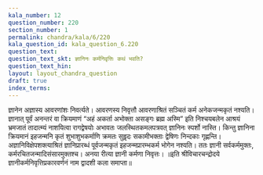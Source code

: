 ```yaml
---
kala_number: 12
question_number: 220
section_number: 1
permalink: chandra/kala/6/220
kala_question_id: kala_question_6.220
question_text: 
question_text_skt: ज्ञानिनः कर्मनिवृत्तिः कथं भवति?
question_text_hin: 
layout: layout_chandra_question
draft: true
index_terms:
---
```


<!-- skt-start -->
ज्ञानेन अज्ञास्य आवरणांशः निवर्त्यते। आवरणस्य निवृत्तौ आवरणाश्रितं सञ्चितं कर्म अनेकजन्मकृतं नश्यति। 
ज्ञानात् पूर्वं अनन्तरं वा क्रियमाणं “अहं अकर्ता अभोक्ता असङ्गः ब्रह्म अस्मि” इति निश्चयबलेन आश्रयं भ्रमजातं तादात्म्यं नाशयित्वा रागद्वेषयोः अभावतः जलस्थितकमलपत्रवत् ज्ञानिनः स्पर्शो नास्ति। किन्तु ज्ञानिना क्रियमानं इहजन्मनि कृतं शुभाशुभकर्माणि क्रमतः सुहॄदः सकामीभक्ताः द्वेषिणः निन्दकाः गृह्णन्ति।
अज्ञानिविक्षेपशक्त्याश्रितं ज्ञानिप्रारब्धं पूर्वजन्मकृतं इहजन्मप्रारम्भकर्म भोगेन नश्यति। 
ततः ज्ञानी सर्वकर्ममुक्तः, कर्मरचितजन्मादिसंसारमुक्तश्च। अनया रीत्या ज्ञानी कर्मणा निवृत्तः।
॥इति श्रीविचारचन्द्रोदये ज्ञानीकर्मनिवृत्तिप्रकारवर्णनं नाम द्वादशी कला समाप्ता॥
<!-- skt-end -->

<!-- eng-start -->
<!-- eng-end -->

